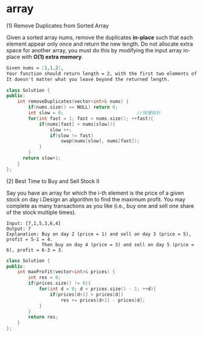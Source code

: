 # array

(1) Remove Duplicates from Sorted Array

Given a sorted array nums, remove the duplicates **in-place** such that each element appear only once and return the new length. Do not allocate extra space for another array, you must do this by modifying the input array in-place with **O(1) extra memory**.

```markdown
Given nums = [1,1,2],
Your function should return length = 2, with the first two elements of nums being 1 and 2 respectively.
It doesn't matter what you leave beyond the returned length.
```

```C++
class Solution {
public:
    int removeDuplicates(vector<int>& nums) {
        if(nums.size() == NULL) return 0;
        int slow = 0;							//快慢指针
        for(int fast = 1; fast < nums.size(); ++fast){
            if(nums[fast] > nums[slow]){
                slow ++;
                if(slow != fast)
                    swap(nums[slow], nums[fast]);
            }
        }
      return slow+1;  
    }
};
```



(2) Best Time to Buy and Sell Stock II

Say you have an array for which the i-th element is the price of a given stock on day i.Design an algorithm to find the maximum profit. You may complete as many transactions as you like (i.e., buy one and sell one share of the stock multiple times).

```
Input: [7,1,5,3,6,4]
Output: 7
Explanation: Buy on day 2 (price = 1) and sell on day 3 (price = 5), profit = 5-1 = 4.
             Then buy on day 4 (price = 3) and sell on day 5 (price = 6), profit = 6-3 = 3.
```

```C++
class Solution {
public:
    int maxProfit(vector<int>& prices) {
        int res = 0;
        if(prices.size() != 0){
            for(int d = 0; d < prices.size() - 1; ++d){
                if(prices[d+1] > prices[d])
                    res += prices[d+1] - prices[d];
            }
        }
        return res;
    }
};
```

